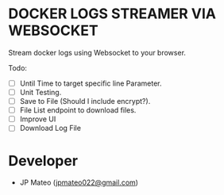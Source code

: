 # DOCKER LOGS STREAMER VIA WEBSOCKET

Stream docker logs using Websocket to your browser.

Todo:
- [ ] Until Time to target specific line Parameter.
- [ ] Unit Testing.
- [ ] Save to File (Should I include encrypt?).
- [ ] File List endpoint to download files.
- [ ] Improve UI
- [ ] Download Log File

# Developer
- JP Mateo (jpmateo022@gmail.com)
